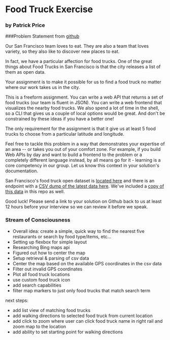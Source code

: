 # Food Truck Exercise

### by Patrick Price

###Problem Statement
from [github](https://github.com/timfpark/take-home-engineering-challenge)

Our San Francisco team loves to eat. They are also a team that loves variety, so they also like to discover new places to eat.

In fact, we have a particular affection for food trucks. One of the great things about Food Trucks in San Francisco is that the city releases a list of them as open data.

Your assignment is to make it possible for us to find a food truck no matter where our work takes us in the city.

This is a freeform assignment. You can write a web API that returns a set of food trucks (our team is fluent in JSON). You can write a web frontend that visualizes the nearby food trucks. We also spend a lot of time in the shell, so a CLI that gives us a couple of local options would be great. And don't be constrained by these ideas if you have a better one!

The only requirement for the assignment is that it give us at least 5 food trucks to choose from a particular latitude and longitude.

Feel free to tackle this problem in a way that demonstrates your expertise of an area -- or takes you out of your comfort zone. For example, if you build Web APIs by day and want to build a frontend to the problem or a completely different language instead, by all means go for it - learning is a core competency in our group. Let us know this context in your solution's documentation.

San Francisco's food truck open dataset is [located here](https://data.sfgov.org/Economy-and-Community/Mobile-Food-Facility-Permit/rqzj-sfat/data) and there is an endpoint with a [CSV dump of the latest data here](https://data.sfgov.org/api/views/rqzj-sfat/rows.csv). We've included a [copy of this data](https://github.com/timfpark/take-home-engineering-challenge/blob/main/Mobile_Food_Facility_Permit.csv) in this repo as well.

Good luck! Please send a link to your solution on Github back to us at least 12 hours before your interview so we can review it before we speak.

### Stream of Consciousness
- Overall idea: create a simple, quick way to find the nearest five restaurants or search by food type/items, etc...
- Setting up flexbox for simple layout
- Researching Bing maps api
- Figured out how to center the map
- Setup retrieval & parsing of csv data
- Center the map based on the available GPS coordinates in the csv data
- Filter out invalid GPS coordinates
- Plot all food truck locations
- use custom food truck icon
- add search capabilities
- filter map markers to just only food trucks that match search term

next steps:
- add list view of matching food trucks
- add walking directions to selected food truck from current location
- add click to zoom where user can click food truck name in right rail and zoom map to the location
- add ability to set starting point for walking directions

